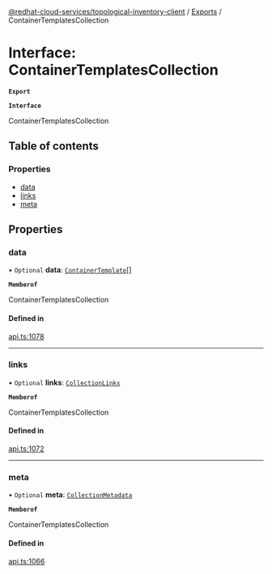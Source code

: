 [@redhat-cloud-services/topological-inventory-client](../README.md) / [Exports](../modules.md) / ContainerTemplatesCollection

# Interface: ContainerTemplatesCollection

**`Export`**

**`Interface`**

ContainerTemplatesCollection

## Table of contents

### Properties

- [data](ContainerTemplatesCollection.md#data)
- [links](ContainerTemplatesCollection.md#links)
- [meta](ContainerTemplatesCollection.md#meta)

## Properties

### data

• `Optional` **data**: [`ContainerTemplate`](ContainerTemplate.md)[]

**`Memberof`**

ContainerTemplatesCollection

#### Defined in

[api.ts:1078](https://github.com/mkholjuraev/javascript-clients/blob/master/packages/topological-inventory/api.ts#L1078)

___

### links

• `Optional` **links**: [`CollectionLinks`](CollectionLinks.md)

**`Memberof`**

ContainerTemplatesCollection

#### Defined in

[api.ts:1072](https://github.com/mkholjuraev/javascript-clients/blob/master/packages/topological-inventory/api.ts#L1072)

___

### meta

• `Optional` **meta**: [`CollectionMetadata`](CollectionMetadata.md)

**`Memberof`**

ContainerTemplatesCollection

#### Defined in

[api.ts:1066](https://github.com/mkholjuraev/javascript-clients/blob/master/packages/topological-inventory/api.ts#L1066)
